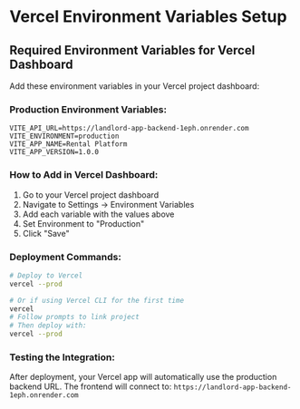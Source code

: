 # Vercel Environment Variables Setup

## Required Environment Variables for Vercel Dashboard

Add these environment variables in your Vercel project dashboard:

### Production Environment Variables:
```
VITE_API_URL=https://landlord-app-backend-1eph.onrender.com
VITE_ENVIRONMENT=production
VITE_APP_NAME=Rental Platform
VITE_APP_VERSION=1.0.0
```

### How to Add in Vercel Dashboard:
1. Go to your Vercel project dashboard
2. Navigate to Settings → Environment Variables
3. Add each variable with the values above
4. Set Environment to "Production"
5. Click "Save"

### Deployment Commands:
```bash
# Deploy to Vercel
vercel --prod

# Or if using Vercel CLI for the first time
vercel
# Follow prompts to link project
# Then deploy with:
vercel --prod
```

### Testing the Integration:
After deployment, your Vercel app will automatically use the production backend URL.
The frontend will connect to: `https://landlord-app-backend-1eph.onrender.com`